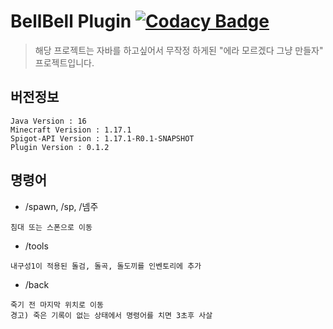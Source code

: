 # BellBell Plugin [![Codacy Badge](https://api.codacy.com/project/badge/Grade/b8b519e07b494434b7d51ee6a7981a17)](https://app.codacy.com/gh/InsanePhin/bellbell_plugin?utm_source=github.com&utm_medium=referral&utm_content=InsanePhin/bellbell_plugin&utm_campaign=Badge_Grade_Settings)

> 해당 프로젝트는 자바를 하고싶어서 무작정 하게된 "에라 모르겠다 그냥 만들자" 프로젝트입니다.

## 버전정보
```
Java Version : 16
Minecraft Verision : 1.17.1
Spigot-API Version : 1.17.1-R0.1-SNAPSHOT
Plugin Version : 0.1.2
```

## 명령어
- /spawn, /sp, /넴주
```
침대 또는 스폰으로 이동
```

- /tools
```
내구성1이 적용된 돌검, 돌곡, 돌도끼를 인벤토리에 추가
```

- /back
```
죽기 전 마지막 위치로 이동
경고) 죽은 기록이 없는 상태에서 명령어를 치면 3초후 사살
```

